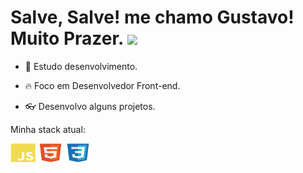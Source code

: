 <h1>Salve, Salve! me chamo Gustavo! Muito Prazer. <img src="https://raw.githubusercontent.com/kaueMarques/kaueMarques/master/hi.gif" width="30px"></h1> 

- 🌱 Estudo desenvolvimento.
 
- 🔥 Foco em Desenvolvedor Front-end.

- 👓 Desenvolvo alguns projetos. <br/>

Minha stack atual:
<div style="display: inline_block">
  <img align="center" alt="Js" height="30" width="40" src="https://raw.githubusercontent.com/devicons/devicon/master/icons/javascript/javascript-plain.svg">
  <img align="center" alt="HTML" height="30" width="40" src="https://raw.githubusercontent.com/devicons/devicon/master/icons/html5/html5-original.svg">
  <img align="center" alt="CSS" height="30" width="40" src="https://raw.githubusercontent.com/devicons/devicon/master/icons/css3/css3-original.svg">
</div>
 

